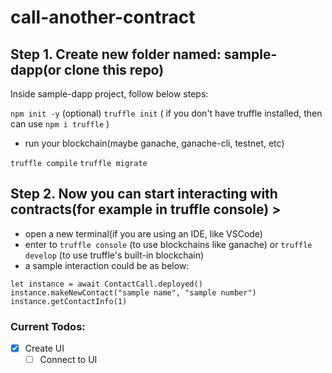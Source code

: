 # call-another-contract

## Step 1. Create new folder named: sample-dapp(or clone this repo)
Inside sample-dapp project, follow below steps:

`npm init -y` (optional)
`truffle init` ( if you don't have truffle installed, then can use `npm i truffle` )

- run your blockchain(maybe ganache, ganache-cli, testnet, etc)

`truffle compile`
`truffle migrate`

## Step 2. Now you can start interacting with contracts(for example in truffle console) >
- open a new terminal(if you are using an IDE, like VSCode)
- enter to `truffle console` (to use blockchains like ganache) or `truffle develop` (to use truffle's built-in blockchain)
- a sample interaction could be as below:

```
let instance = await ContactCall.deployed()
instance.makeNewContact("sample name", "sample number")
instance.getContactInfo(1)
```

### Current Todos:
- [x] Create UI
  - [ ] Connect to UI
